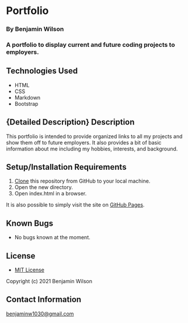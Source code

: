 # Portfolio

### By Benjamin Wilson

### A portfolio to display current and future coding projects to employers.

## Technologies Used

* HTML
* CSS
* Markdown
* Bootstrap

## {Detailed Description} Description

This portfolio is intended to provide organized links to all my projects and show them off to future employers. It also provides a bit of basic information about me including my hobbies, interests, and background.

## Setup/Installation Requirements

1. [Clone](https://docs.github.com/en/github/creating-cloning-and-archiving-repositories/cloning-a-repository-from-github/cloning-a-repository) this repository from GitHub to your local machine.
2. Open the new directory.
3. Open index.html in a browser.

It is also possible to simply visit the site on [GitHub Pages](https://benjaminw1030.github.io/portfolio/).

## Known Bugs

* No bugs known at the moment.

## License

* [MIT License](https://opensource.org/licenses/MIT)

Copyright (c) 2021 Benjamin Wilson

## Contact Information

<benjaminw1030@gmail.com>